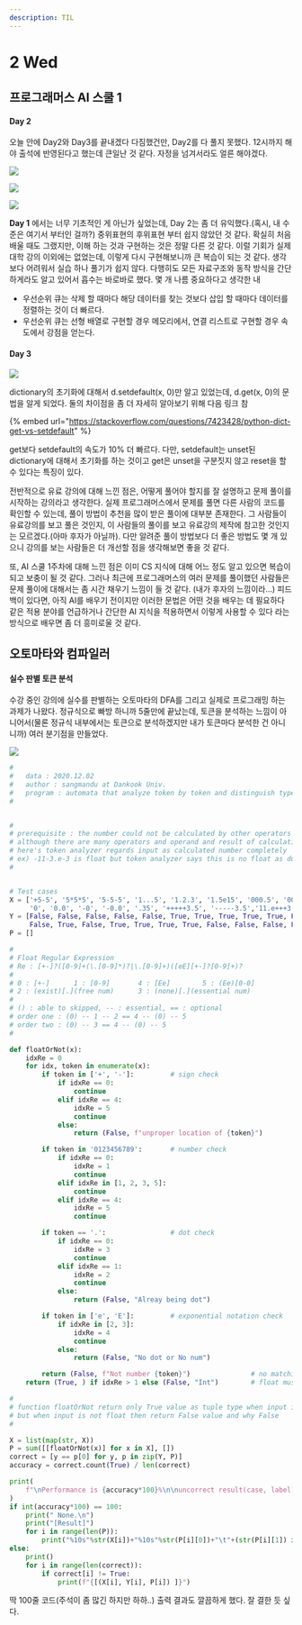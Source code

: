```yaml
---
description: TIL
---
```


# 2 Wed

## 프로그래머스 AI 스쿨 1

#### Day 2

오늘 안에 Day2와 Day3를 끝내겠다 다짐했건만, Day2를 다 풀지 못했다. 12시까지 해야 출석에 반영된다고 했는데 큰일난 것 같다. 자정을 넘겨서라도 얼른 해야겠다. 

![](../.gitbook/assets/image%20%289%29.png)

![](../.gitbook/assets/image%20%285%29.png)

![](../.gitbook/assets/image%20%283%29.png)

**Day 1** 에서는 너무 기초적인 게 아닌가 싶었는데, Day 2는 좀 더 유익했다.\(혹시, 내 수준은 여기서 부터인 걸까?\) 중위표현의 후위표현 부터 쉽지 않았던 것 같다. 확실히 처음 배울 때도 그랬지만, 이해 하는 것과 구현하는 것은 정말 다른 것 같다. 이럴 기회가 실제 대학 강의 이외에는 없었는데, 이렇게 다시 구현해보니까 큰 복습이 되는 것 같다. 생각보다 어려워서 실습 하나 풀기가 쉽지 않다. 다행히도 모든 자료구조와 동작 방식을 간단하게라도 알고 있어서 흡수는 바로바로 했다. 몇 개 나름 중요하다고 생각한 내

* 우선순위 큐는 삭제 할 때마다 해당 데이터를 찾는 것보다 삽입 할 때마다 데이터를 정렬하는 것이 더 빠르다.
* 우선순위 큐는 선형 배열로 구현할 경우 메모리에서, 연결 리스트로 구현할 경우 속도에서 강점을 얻는다.

#### Day 3

![](../.gitbook/assets/image%20%288%29.png)

dictionary의 초기화에 대해서 d.setdefault\(x, 0\)만 알고 있었는데, d.get\(x, 0\)의 문법을 알게 되었다. 둘의 차이점을 좀 더 자세히 알아보기 위해 다음 링크 참

{% embed url="https://stackoverflow.com/questions/7423428/python-dict-get-vs-setdefault" %}

get보다 setdefault의 속도가 10% 더 빠르다. 다만, setdefault는 unset된 dictionary에 대해서 초기화를 하는 것이고 get은 unset을 구분짓지 않고 reset을 할 수 있다는 특징이 있다. 

전반적으로 유료 강의에 대해 느낀 점은, 어떻게 풀어야 할지를 잘 설명하고 문제 풀이를 시작하는 강의라고 생각한다. 실제 프로그래머스에서 문제를 풀면 다른 사람의 코드를 확인할 수 있는데, 풀이 방법이 추천을 많이 받은 풀이에 대부분 존재한다. 그 사람들이 유료강의를 보고 풀은 것인지, 이 사람들의 풀이를 보고 유료강의 제작에 참고한 것인지는 모르겠다.\(아마 후자가 아닐까\). 다만 알려준 풀이 방법보다 더 좋은 방법도 몇 개 있으니 강의를 보는 사람들은 더 개선할 점을 생각해보면 좋을 것 같다.

또, AI 스쿨 1주차에 대해 느낀 점은 이미 CS 지식에 대해 어느 정도 알고 있으면 복습이 되고 보충이 될 것 같다. 그러나 최근에 프로그래머스의 여러 문제를 풀이했던 사람들은 문제 풀이에 대해서는 좀 시간 채우기 느낌이 들 것 같다. \(내가 후자의 느낌이라...\) 피드백이 있다면, 아직 AI를 배우기 전이지만 이러한 문법은 어떤 것을 배우는 데 필요하다 같은 적용 분야를 언급하거나 간단한 AI 지식을 적용하면서 이렇게 사용할 수 있다 라는 방식으로 배우면 좀 더 흥미로울 것 같다.

## 오토마타와 컴파일러

#### 실수 판별 토큰 분석

수강 중인 강의에 실수를 판별하는 오토마타의 DFA를 그리고 실제로 프로그래밍 하는 과제가 나왔다. 정규식으로 빠방 하니까 5줄만에 끝났는데, 토큰을 분석하는 느낌이 아니어서\(물론 정규식 내부에서는 토큰으로 분석하겠지만 내가 토큰마다 분석한 건 아니니까\) 여러 분기점을 만들었다.

![](../.gitbook/assets/image%20%284%29.png)

```python
#
#   data : 2020.12.02
#   author : sangmandu at Dankook Univ.
#   program : automata that analyze token by token and distinguish type of input is float or not
#


#
# prerequisite : the number could not be calculated by other operators or operand
# although there are many operators and operand and result of calculation number is regarded as certain type,
# here's token analyzer regards input as calculated number completely
# ex) -11-3.e-3 is float but token analyzer says this is no float as duplicate of '-'
#


# Test cases
X = ['+5-5', '5*5*5', '5-5-5', '1...5', '1.2.3', '1.5e15', '000.5', '0000.', '000100.5', '3.5', '2', '4.', '-5.3E+2', '36', '-52', '-13.E+3', '54.123E-2',
     '0', '0.0', '-0', '-0.0', '.35', '+++++3.5', '-----3.5','11.e+++3', '11.e---3', '11.e-3-', 'abc', '+35a', '-35b', '+35.5a', '123a.123', '23.12c', '11.232e++']
Y = [False, False, False, False, False, True, True, True, True, True, False, True, True, False, False, True, True,
     False, True, False, True, True, True, True, False, False, False, False, False, False, False, False, False, False]
P = []

#
# Float Regular Expression
# Re : [+-]?([0-9]+(\.[0-9]*)?|\.[0-9]+)([eE][+-]?[0-9]+)?
#
# 0 : [+-]      1 : [0-9]       4 : [Ee]        5 : (Ee)[0-0]
# 2 : (exist)[.](free num)      3 : (none)[.](essential num)
#
# () : able to skipped, -- : essential, == : optional
# order one : (0) -- 1 -- 2 == 4 -- (0) -- 5
# order two : (0) -- 3 == 4 -- (0) -- 5
#

def floatOrNot(x):
    idxRe = 0
    for idx, token in enumerate(x):
        if token in ['+', '-']:         # sign check
            if idxRe == 0:
                continue
            elif idxRe == 4:
                idxRe = 5
                continue
            else:
                return (False, f"unproper location of {token}")

        if token in '0123456789':       # number check
            if idxRe == 0:
                idxRe = 1
                continue
            elif idxRe in [1, 2, 3, 5]:
                continue
            elif idxRe == 4:
                idxRe = 5
                continue

        if token == '.':                # dot check
            if idxRe == 0:
                idxRe = 3
                continue
            elif idxRe == 1:
                idxRe = 2
                continue
            else:
                return (False, "Alreay being dot")

        if token in ['e', 'E']:         # exponential notation check
            if idxRe in [2, 3]:
                idxRe = 4
                continue
            else:
                return (False, "No dot or No num")

        return (False, f"Not number {token}")               # no matching
    return (True, ) if idxRe > 1 else (False, "Int")        # float must have dot

#
# function floatOrNot return only True value as tuple type when input is float.
# but when input is not float then return False value and why False
#

X = list(map(str, X))
P = sum([[floatOrNot(x)] for x in X], [])
correct = [y == p[0] for y, p in zip(Y, P)]
accuracy = correct.count(True) / len(correct)

print(
    f"\nPerformance is {accuracy*100}%\n\nuncorrect result(case, label) is", end=''
)
if int(accuracy*100) == 100:
    print(" None.\n")
    print("[Result]")
    for i in range(len(P)):
        print("%10s"%str(X[i])+"%10s"%str(P[i][0])+"\t"+(str(P[i][1]) if P[i][0] != True else ''))
else:
    print()
    for i in range(len(correct)):
        if correct[i] != True:
            print(f"{[(X[i], Y[i], P[i]) ]}")

```

딱 100줄 코드\(주석이 좀 많긴 하지만 하하..\) 출력 결과도 깔끔하게 했다. 잘 결한 듯 싶다.



